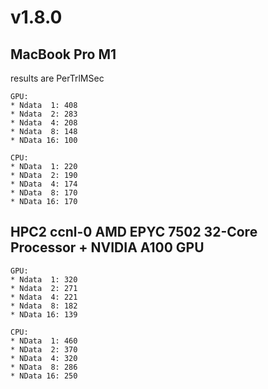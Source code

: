 # v1.8.0

## MacBook Pro M1

results are PerTrlMSec

```
GPU:
* Ndata  1: 408
* Ndata  2: 283
* Ndata  4: 208
* Ndata  8: 148
* NData 16: 100

CPU:
* NData  1: 220
* NData  2: 190
* NData  4: 174
* NData  8: 170
* NData 16: 170

```

## HPC2 ccnl-0 AMD EPYC 7502 32-Core Processor + NVIDIA A100 GPU

```
GPU:
* Ndata  1: 320
* Ndata  2: 271
* Ndata  4: 221
* Ndata  8: 182
* NData 16: 139

CPU:
* NData  1: 460
* NData  2: 370
* NData  4: 320
* NData  8: 286
* NData 16: 250

```

